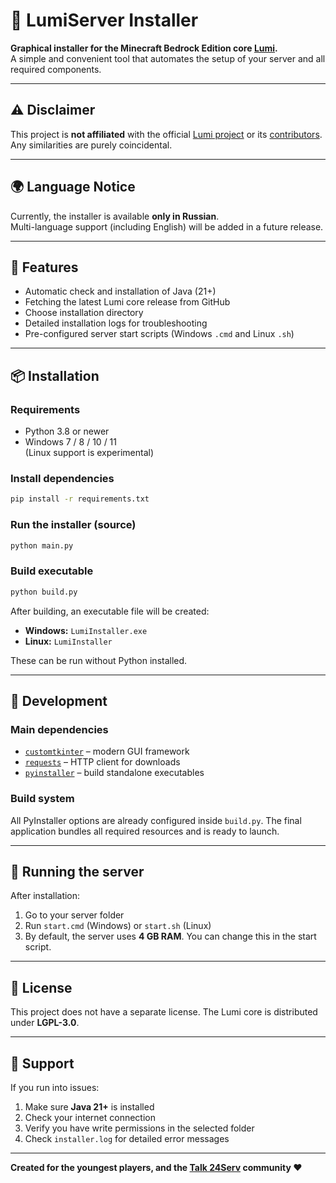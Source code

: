 # 🌟 LumiServer Installer

**Graphical installer for the Minecraft Bedrock Edition core [Lumi](https://github.com/KoshakMineDEV/Lumi).**  
A simple and convenient tool that automates the setup of your server and all required components.

---

## ⚠️ Disclaimer

This project is **not affiliated** with the official [Lumi project](https://github.com/KoshakMineDEV/Lumi) or its [contributors](https://github.com/KoshakMineDEV/Lumi/graphs/contributors).  
Any similarities are purely coincidental.

---

## 🌍 Language Notice

Currently, the installer is available **only in Russian**.  
Multi-language support (including English) will be added in a future release.

---

## 🚀 Features

- Automatic check and installation of Java (21+)
- Fetching the latest Lumi core release from GitHub
- Choose installation directory
- Detailed installation logs for troubleshooting
- Pre-configured server start scripts (Windows `.cmd` and Linux `.sh`)

---

## 📦 Installation

### Requirements

- Python 3.8 or newer
- Windows 7 / 8 / 10 / 11  
  (Linux support is experimental)

### Install dependencies

```bash
pip install -r requirements.txt
````

### Run the installer (source)

```bash
python main.py
```

### Build executable

```bash
python build.py
```

After building, an executable file will be created:

* **Windows:** `LumiInstaller.exe`
* **Linux:** `LumiInstaller`

These can be run without Python installed.

---

## 🔧 Development

### Main dependencies

* [`customtkinter`](https://github.com/TomSchimansky/CustomTkinter) – modern GUI framework
* [`requests`](https://pypi.org/project/requests/) – HTTP client for downloads
* [`pyinstaller`](https://pyinstaller.org/) – build standalone executables

### Build system

All PyInstaller options are already configured inside `build.py`.
The final application bundles all required resources and is ready to launch.

---

## 🚀 Running the server

After installation:

1. Go to your server folder
2. Run `start.cmd` (Windows) or `start.sh` (Linux)
3. By default, the server uses **4 GB RAM**. You can change this in the start script.

---

## 📝 License

This project does not have a separate license.
The Lumi core is distributed under **LGPL-3.0**.

---

## 🤝 Support

If you run into issues:

1. Make sure **Java 21+** is installed
2. Check your internet connection
3. Verify you have write permissions in the selected folder
4. Check `installer.log` for detailed error messages

---

**Created for the youngest players, and the [Talk 24Serv](https://talk.24serv.pro/) community ❤️**

